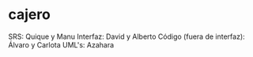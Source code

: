 # cajero
SRS: Quique y Manu
Interfaz: David y Alberto
Código (fuera de interfaz): Álvaro y Carlota
UML's: Azahara
